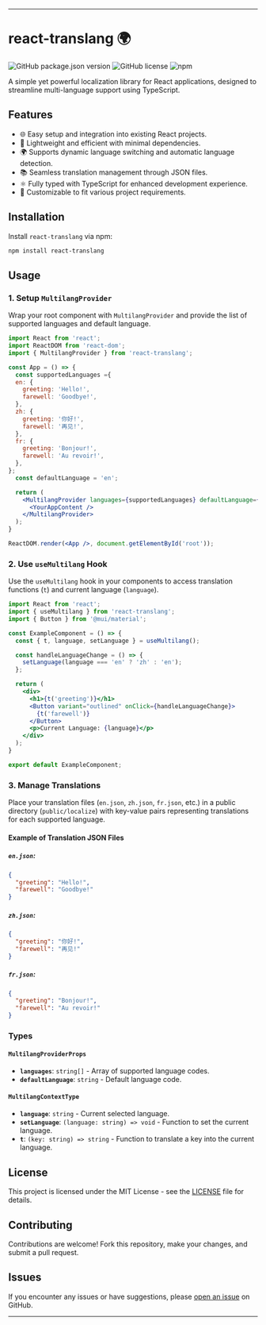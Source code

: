 
---

# react-translang 🌍

![GitHub package.json version](https://img.shields.io/github/package-json/v/vtjhyn/react-translang)
![GitHub license](https://img.shields.io/github/license/vtjhyn/react-translang)
![npm](https://img.shields.io/npm/v/react-translang)

A simple yet powerful localization library for React applications, designed to streamline multi-language support using TypeScript.

## Features

- 🌐 Easy setup and integration into existing React projects.
- 🚀 Lightweight and efficient with minimal dependencies.
- 🌍 Supports dynamic language switching and automatic language detection.
- 📚 Seamless translation management through JSON files.
- ⚛️ Fully typed with TypeScript for enhanced development experience.
- 🎨 Customizable to fit various project requirements.

## Installation

Install `react-translang` via npm:

```bash
npm install react-translang
```

## Usage

### 1. Setup `MultilangProvider`

Wrap your root component with `MultilangProvider` and provide the list of supported languages and default language.

```jsx
import React from 'react';
import ReactDOM from 'react-dom';
import { MultilangProvider } from 'react-translang';

const App = () => {
  const supportedLanguages ={
  en: {
    greeting: 'Hello!',
    farewell: 'Goodbye!',
  },
  zh: {
    greeting: '你好!',
    farewell: '再见!',
  },
  fr: {
    greeting: 'Bonjour!',
    farewell: 'Au revoir!',
  },
};
  const defaultLanguage = 'en';

  return (
    <MultilangProvider languages={supportedLanguages} defaultLanguage={defaultLanguage}>
      <YourAppContent />
    </MultilangProvider>
  );
}

ReactDOM.render(<App />, document.getElementById('root'));
```

### 2. Use `useMultilang` Hook

Use the `useMultilang` hook in your components to access translation functions (`t`) and current language (`language`).

```jsx
import React from 'react';
import { useMultilang } from 'react-translang';
import { Button } from '@mui/material';

const ExampleComponent = () => {
  const { t, language, setLanguage } = useMultilang();

  const handleLanguageChange = () => {
    setLanguage(language === 'en' ? 'zh' : 'en');
  };

  return (
    <div>
      <h1>{t('greeting')}</h1>
      <Button variant="outlined" onClick={handleLanguageChange}>
        {t('farewell')}
      </Button>
      <p>Current Language: {language}</p>
    </div>
  );
}

export default ExampleComponent;
```

### 3. Manage Translations

Place your translation files (`en.json`, `zh.json`, `fr.json`, etc.) in a public directory (`public/localize`) with key-value pairs representing translations for each supported language.

#### Example of Translation JSON Files

##### `en.json`:

```json
{
  "greeting": "Hello!",
  "farewell": "Goodbye!"
}
```

##### `zh.json`:

```json
{
  "greeting": "你好!",
  "farewell": "再见!"
}
```

##### `fr.json`:

```json
{
  "greeting": "Bonjour!",
  "farewell": "Au revoir!"
}
```

### Types

#### `MultilangProviderProps`

- **`languages`**: `string[]` - Array of supported language codes.
- **`defaultLanguage`**: `string` - Default language code.

#### `MultilangContextType`

- **`language`**: `string` - Current selected language.
- **`setLanguage`**: `(language: string) => void` - Function to set the current language.
- **`t`**: `(key: string) => string` - Function to translate a key into the current language.


## License

This project is licensed under the MIT License - see the [LICENSE](LICENSE) file for details.

## Contributing

Contributions are welcome! Fork this repository, make your changes, and submit a pull request.

## Issues

If you encounter any issues or have suggestions, please [open an issue](https://github.com/vtjhyn/react-translang/issues) on GitHub.

---